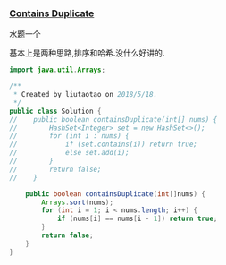 ### [Contains Duplicate](https://leetcode.com/problems/contains-duplicate/description/)


水题一个

基本上是两种思路,排序和哈希.没什么好讲的.

```Java
import java.util.Arrays;

/**
 * Created by liutaotao on 2018/5/18.
 */
public class Solution {
//    public boolean containsDuplicate(int[] nums) {
//        HashSet<Integer> set = new HashSet<>();
//        for (int i : nums) {
//            if (set.contains(i)) return true;
//            else set.add(i);
//        }
//        return false;
//    }

    public boolean containsDuplicate(int[]nums) {
        Arrays.sort(nums);
        for (int i = 1; i < nums.length; i++) {
            if (nums[i] == nums[i - 1]) return true;
        }
        return false;
    }
}
```